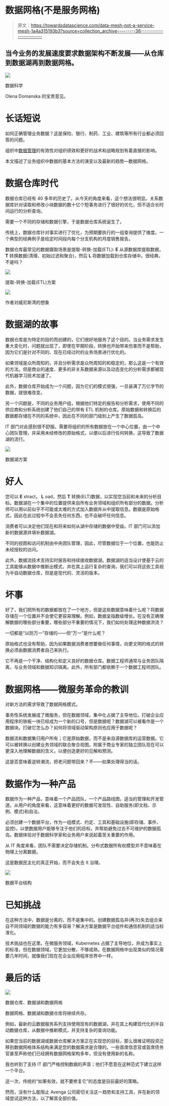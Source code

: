 # 数据网格(不是服务网格)

> 原文：<https://towardsdatascience.com/data-mesh-not-a-service-mesh-1a4a315193b3?source=collection_archive---------36----------------------->

## 当今业务的发展速度要求数据架构不断发展——从仓库到数据湖再到数据网格。

![](img/da85629447f7ef00c203793fb7952be2.png)

数据科学

Olena Domanska 的宝贵意见。

# 长话短说

如何正确管理业务数据？这是保险、银行、制药、工业、建筑等所有行业都必须回答的问题。

组织中[数据管理](https://www.avenga.com/our-expertise/data-services/)的有效性对组织绩效和更好的战术和战略规划有着直接的影响。

本文描述了业务组织中数据的基本方法的演变以及最新的趋势—数据网格。

# 数据仓库时代

数据仓库已经有 40 多年的历史了。从今天的角度来看，这个想法很明显。关系数据库针对读取和修改小块数据的数十亿个短事务进行了很好的优化，但不适合长时间运行的分析查询。

需要一个不同的存储和数据引擎，于是数据仓库系统诞生了。

传统上，数据仓库针对事实进行了优化，为预期要执行的一组查询提供了维度。一个典型的经典例子是给定时间段内每个分支机构的月度销售报告。

数据仓库最常见的数据摄取场景是提取-转换-加载(ETL): **E** 从源数据库提取数据， **T** 转换数据(清理、初始过滤和聚合)，然后 **L** 将数据加载到仓库存储中。很经典，不是吗？

![](img/98f8f90d49a6a23ef2311aace90f19f3.png)

提取-转换-加载(ETL)方案

![](img/858df0aa30155cefc3f13d111c1ed9f9.png)

作者对威尼斯湾的想象

# 数据湖的故事

数据仓库是为特定的目的而创建的，它们很好地服务了这个目的。当业务需求发生重大变化时，问题就出现了，即使在早期阶段，转换也开始带来伤害而不是帮助，因为它们是针对不同的、现在已经过时的业务场景进行优化的。

如果领域是众所周知的，并且分析需求是众所周知的和稳定的，那么这是一个有效的方法。但是商业的速度、更多的非关系数据来源以及动态变化的分析需求都被现代机器学习技术加速了。

此外，数据仓库开始成为一个问题，因为它们的模式很强，一旦装满了万亿字节的数据，就很难改变。

另一个问题是，不同的业务用户组，根据他们特定的报告和分析需求，使用不同的供应商和分析系统创建了他们自己的带有 ETL 机制的仓库。原始数据和转换后的数据都存储在不同的系统中，因此在不同的部门级别上产生了数据孤岛。

IT 部门对此感到很不舒服。需要将组织的所有数据放在一个中心位置，由一个中心团队管理，并采用未经修改的原始格式，以便以后进行任何转换，这导致了数据湖的流行。

![](img/273a72eb028c2a2ae183b22b7a2753c3.png)

数据湖方案

# 好人

您可以 **E** xtract， **L** oad，然后 **T** 转换(ELT)数据，以实现您当前和未来的分析目标。数据湖在一个集中的位置提供来自所有业务领域和组织所有部分的数据。分析师可以用以前似乎不可能或太难的方式加入数据并从中提取信息。数据是原始格式，因此在此过程中不会丢失任何东西，也不会破坏任何信息。

消费者可以决定他们现在和将来如何从湖中存储的数据中受益。IT 部门可以添加新的数据源并填补数据湖。

不同的视图和访问机制由中央团队管理，因此，尽管数据位于一个位置，也能防止未经授权的访问。

此外，数据流技术支持实时报告和持续接收数据湖。数据湖的适当设计使基于云的工具能够从数据中推断出模式，并在其上运行复杂的查询，我们可以将这些工具视为半自动数据仓库，但是是现代的、灵活的版本。

# 坏事

好了，我们把所有的数据都放在了一个地方，但是这些数据意味着什么呢？将数据存储在一个位置并不会使它更容易理解。例如，数据呈指数级增长。在没有正确理解数据的哪些部分重要，哪些部分不重要的情况下，我们如何处理这种数据洪流？

一切都是“以防万一”存储的——但“万一”是什么呢？

原始格式也没有帮助，因为如果数据消费者想要做任何事情，向更文明的格式的转换必须由数据消费者自己来执行。

它不再是一个干净、结构化和定义良好的数据仓库。数据工程师通常与业务团队隔离，与业务领域和数据知识隔离。此外，所有部门都依赖于一个数据工程师团队。

# 数据网格——微服务革命的教训

对新方法的需求导致了数据网格模式。

事务性系统发展成了微服务，但在数据领域，集中化占据了主导地位。打破企业应用程序的铁板一块已经成为一个新的口号，但是数据呢？数据湖可以被看作是一个数据块。打破它怎么办？如何将领域驱动架构原则也应用于数据呢？

数据流和数据集归用户所有；它是原始数据，而不是来自源数据库的运营数据。它可以被转换以创建业务领域的联合聚合视图。附属于商业专家的独立团队现在可以更深入地理解数据的含义，以便创造更好的见解和预测。

这是否意味着逆转潮流，把老问题带回来？不——如果处理得当的话。

# 数据作为一种产品

数据作为一种产品，意味着一个产品团队，一个产品路线图，适当的管理和开发管道。从用户的角度来看，这意味着更好的数据可发现性、自助服务(即文档、示例、模式)和自治。

必须创建一个数据平台，作为一组模式、约定、工具和基础设施(即存储、事件、监控)，以使数据用户能够专注于他们的目标，并帮助避免过去不可维护的数据孤岛。数据体验对于数据科学家和业务用户来说起着至关重要的作用。

从 IT 角度来看，团队不需要决定存储机制。分布式数据所有权模型并不意味着在物理上分离数据。

这是数据民主化的真正开始，而不会失去 It 治理。

![](img/34ebe7737f826898bf8cea1a5d735c91.png)

数据平台结构

# 已知挑战

在这种方法中，数据是分离的，而不是集中的。创建数据孤岛并(再次)失去组合来自不同领域的数据的能力有多容易？解决方案是数据平台组件和通信机制的适当标准化。

技术挑战也在这里。在微服务领域，Kubernetes 占据了主导地位，并成为事实上的标准，但在数据领域，它更加分散，不够成熟。在数据网格中出现类似的情况需要几年时间，就像我们现在在企业应用程序世界中一样。

# 最后的话

![](img/64a2981f4181af2b892c00a16582dc81.png)

数据仓库、数据湖和数据网格

数据网格、数据湖和数据仓库将继续共存。

例如，最新的云数据服务系列支持使用现有的数据湖，并在其上构建现代化的半自动数据仓库，从数据中推断模式，并支持复杂的查询功能。

如果您当前的数据湖或数据仓库解决方案正在实现您的目标，那么很难证明投资迁移到数据网格体系结构来满足您的数据需求是合理的。一些首席信息官或首席债务官甚至声称他们已经拥有数据网格架构多年，但没有使用新的名称。

我也听到了支持 IT 部门严格控制数据的声音；他们不愿意在这种范式下建立这样一个平台。

这一次，传统的“如果有效，就不要修复它”的态度是目前最好的策略。

然而，没有什么能阻止 Avenga 公司密切关注这一趋势和支持工具，并在新的领域尝试这种方法，以了解其全部价值。